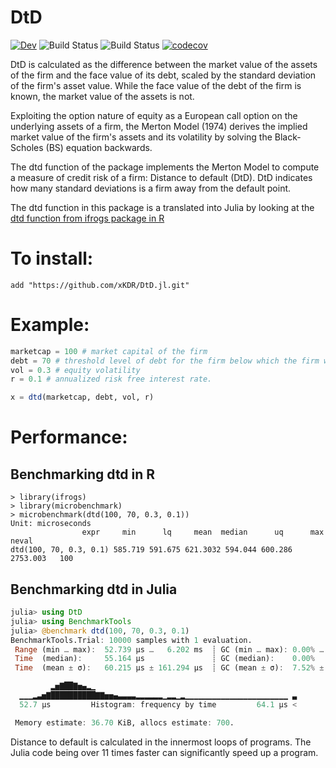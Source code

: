 # DtD

[![Dev](https://img.shields.io/badge/docs-dev-blue.svg)](https://xKDR.github.io/DtD.jl/dev)
![Build Status](https://github.com/xKDR/DtD.jl/actions/workflows/ci.yml/badge.svg)
![Build Status](https://github.com/xKDR/DtD.jl/actions/workflows/documentation.yml/badge.svg)
[![codecov](https://codecov.io/gh/xKDR/DtD.jl/branch/main/graph/badge.svg?token=TCkDWBCTiB)](https://codecov.io/gh/xKDR/DtD.jl)

DtD is calculated as the difference between the market value of the assets of the firm and the face value of its debt, scaled by the standard deviation of the firm's asset value. While the face value of the debt of the firm is known, the market value of the assets is not.

Exploiting the option nature of equity as a European call option on the underlying assets of a firm, the Merton Model (1974) derives the implied market value of the firm's assets and its volatility by solving the Black-Scholes (BS) equation backwards. 

The dtd function of the package implements the Merton Model to compute a measure of credit risk of a firm: Distance to default (DtD). DtD indicates how many standard deviations is a firm away from the default point.

The dtd function in this package is a translated into Julia by looking at the [dtd function from ifrogs package in R](https://https://github.com/ifrogs/ifrogs/blob/master/R/dtd.R)

# To install:
    add "https://github.com/xKDR/DtD.jl.git"

# Example:
```julia
marketcap = 100 # market capital of the firm
debt = 70 # threshold level of debt for the firm below which the firm will default
vol = 0.3 # equity volatility 
r = 0.1 # annualized risk free interest rate.

x = dtd(marketcap, debt, vol, r) 
```

# Performance:
## Benchmarking dtd in R
    > library(ifrogs)
    > library(microbenchmark)
    > microbenchmark(dtd(100, 70, 0.3, 0.1))
    Unit: microseconds
                    expr     min      lq     mean  median      uq      max neval
    dtd(100, 70, 0.3, 0.1) 585.719 591.675 621.3032 594.044 600.286 2753.003   100
## Benchmarking dtd in Julia
```julia
julia> using DtD
julia> using BenchmarkTools
julia> @benchmark dtd(100, 70, 0.3, 0.1)
BenchmarkTools.Trial: 10000 samples with 1 evaluation.                                       
 Range (min … max):  52.739 μs …   6.202 ms  ┊ GC (min … max): 0.00% … 98.29%                
 Time  (median):     55.164 μs               ┊ GC (median):    0.00%                         
 Time  (mean ± σ):   60.215 μs ± 161.294 μs  ┊ GC (mean ± σ):  7.52% ±  2.78%                

         ▂▅▇██▇▅▄▂▁                                                                          
  ▁▁▁▂▃▅▇██████████▇▇▅▅▄▃▃▃▃▂▂▂▂▂▂▁▂▂▁▂▁▁▁▁▁▁▁▁▁▁▁▁▁▁▁▁▁▁▁▁▁▁▁ ▃                             
  52.7 μs         Histogram: frequency by time         64.1 μs <                             

 Memory estimate: 36.70 KiB, allocs estimate: 700.
```

Distance to default is calculated in the innermost loops of programs. The Julia code being over 11 times faster can significantly speed up a program. 